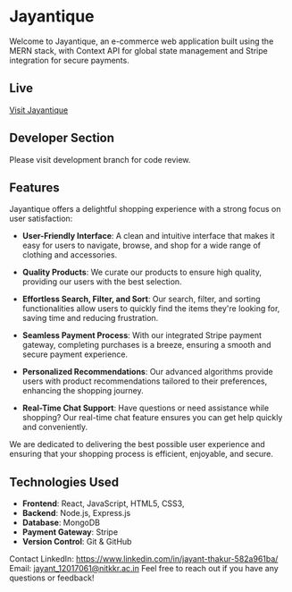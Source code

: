 # Jayantique

Welcome to Jayantique, an e-commerce web application built using the MERN stack, with Context API for global state management and Stripe integration for secure payments. 

## Live
[Visit Jayantique](https://jayantique.onrender.com)
## Developer Section
Please visit development branch for code review.
## Features

Jayantique offers a delightful shopping experience with a strong focus on user satisfaction:

- **User-Friendly Interface**: A clean and intuitive interface that makes it easy for users to navigate, browse, and shop for a wide range of clothing and accessories.

- **Quality Products**: We curate our products to ensure high quality, providing our users with the best selection.

- **Effortless Search, Filter, and Sort**: Our search, filter, and sorting functionalities allow users to quickly find the items they're looking for, saving time and reducing frustration.

- **Seamless Payment Process**: With our integrated Stripe payment gateway, completing purchases is a breeze, ensuring a smooth and secure payment experience.

- **Personalized Recommendations**: Our advanced algorithms provide users with product recommendations tailored to their preferences, enhancing the shopping journey.

- **Real-Time Chat Support**: Have questions or need assistance while shopping? Our real-time chat feature ensures you can get help quickly and conveniently.

We are dedicated to delivering the best possible user experience and ensuring that your shopping process is efficient, enjoyable, and secure.

## Technologies Used

- **Frontend**: React, JavaScript, HTML5, CSS3,
- **Backend**: Node.js, Express.js
- **Database**: MongoDB
- **Payment Gateway**: Stripe
- **Version Control**: Git & GitHub

Contact
LinkedIn: https://www.linkedin.com/in/jayant-thakur-582a961ba/
Email: jayant_12017061@nitkkr.ac.in
Feel free to reach out if you have any questions or feedback!
